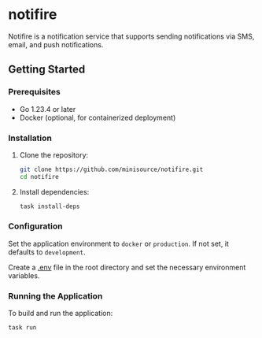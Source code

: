 # notifire

Notifire is a notification service that supports sending notifications via SMS, email, and push notifications.

## Getting Started

### Prerequisites

- Go 1.23.4 or later
- Docker (optional, for containerized deployment)

### Installation

1. Clone the repository:
    ```sh
    git clone https://github.com/minisource/notifire.git
    cd notifire
    ```

2. Install dependencies:
    ```sh
    task install-deps
    ```

### Configuration

Set the application environment to `docker` or `production`. If not set, it defaults to `development`.

Create a [.env](http://_vscodecontentref_/1) file in the root directory and set the necessary environment variables.

### Running the Application

To build and run the application:
```sh
task run
```

